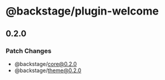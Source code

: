 # @backstage/plugin-welcome

## 0.2.0
### Patch Changes

  - @backstage/core@0.2.0
  - @backstage/theme@0.2.0
